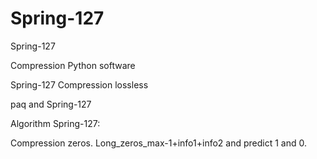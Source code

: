 # Spring-127
Spring-127

Compression Python software 

Spring-127 Compression lossless

paq and Spring-127

Algorithm Spring-127:

Compression zeros. Long_zeros_max-1+info1+info2 and predict 1 and 0.
